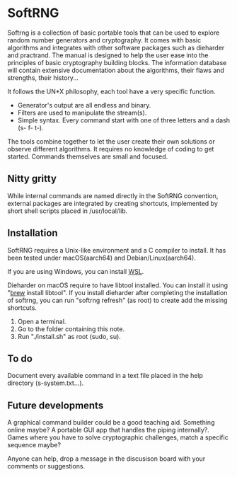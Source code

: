 # SoftRNG

Softrng is a collection of basic portable tools that can be used to explore random number generators and cryptography. It comes with basic algorithms and integrates with other software packages such as dieharder and practrand. The manual is designed to help the user ease into the principles of basic cryptography building blocks. The information database will contain extensive documentation about the algorithms, their flaws and strengths, their history...

It follows the UN*X philosophy, each tool have a very specific function.

- Generator's output are all endless and binary. 
- Filters are used to manipulate the stream(s).
- Simple syntax. Every command start with one of three letters and a dash (s- f- t-).

The tools combine together to let the user create their own solutions or observe different algorithms. It requires no knowledge of coding to get started. Commands themselves are small and focused.

## Nitty gritty

While internal commands are named directly in the SoftRNG convention, external packages are integrated by creating shortcuts, implemented by short shell scripts placed in /usr/local/lib.

## Installation

SoftRNG requires a Unix-like environment and a C compiler to install. It has been tested under macOS(aarch64) and Debian/Linux(aarch64).

If you are using Windows, you can install [WSL](https://learn.microsoft.com/en-us/windows/wsl/install).

Dieharder on macOS require to have libtool installed. You can install it using "[brew](https://brew.sh) install libtool". If you install dieharder after completing the installation of softrng, you can run "softrng refresh" (as root) to create add the missing shortcuts.

1. Open a terminal.
1. Go to the folder containing this note.
1. Run "./install.sh" as root (sudo, su).

## To do

Document every available command in a text file placed in the help directory (s-system.txt...).

## Future developments

A graphical command builder could be a good teaching aid. Something online maybe? A portable GUI app that handles the piping internally?. Games where you have to solve cryptographic challenges, match a specific sequence maybe?

Anyone can help, drop a message in the discusison board with your comments or suggestions.